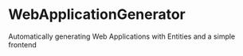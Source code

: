 # WebApplicationGenerator
 Automatically generating Web Applications with Entities and a simple frontend
